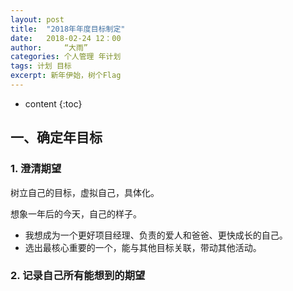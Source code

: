 ```yaml
---
layout: post
title:  "2018年年度目标制定"
date:   2018-02-24 12：00
author:     “大雨”
categories: 个人管理 年计划
tags: 计划 目标
excerpt: 新年伊始，树个Flag
---
```


* content
{:toc}

## 一、确定年目标

### 1. 澄清期望

树立自己的目标，虚拟自己，具体化。

想象一年后的今天，自己的样子。

- 我想成为一个更好项目经理、负责的爱人和爸爸、更快成长的自己。
- 选出最核心重要的一个，能与其他目标关联，带动其他活动。

### 2. 记录自己所有能想到的期望
